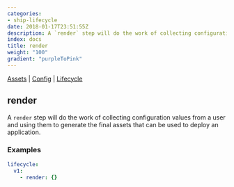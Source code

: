 ```yaml
---
categories:
- ship-lifecycle
date: 2018-01-17T23:51:55Z
description: A `render` step will do the work of collecting configuration values from a user and using them to generate the final assets that can be used to deploy an application.
index: docs
title: render
weight: "100"
gradient: "purpleToPink"
---
```


[Assets](/api/ship-assets/assets) | [Config](/api/ship-config/config) | [Lifecycle](/api/ship-lifecycle/lifecycle) 

## render

A `render` step will do the work of collecting configuration values from a user and using them to generate the final assets that can be used to deploy an application.




### Examples

```yaml
lifecycle:
  v1:
    - render: {}
```
